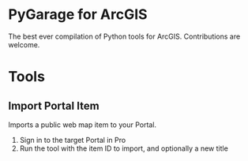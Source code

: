 # PyGarage for ArcGIS
The best ever compilation of Python tools for ArcGIS. Contributions are welcome. 

# Tools

## Import Portal Item
Imports a public web map item to your Portal. 
1) Sign in to the target Portal in Pro
2) Run the tool with the item ID to import, and optionally a new title